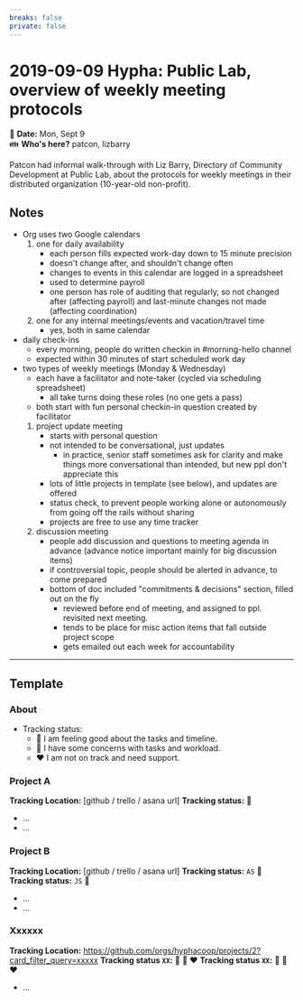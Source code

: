 ```yaml
---
breaks: false
private: false
---
```


# 2019-09-09 Hypha: Public Lab, overview of weekly meeting protocols

:date: **Date:** Mon, Sept 9  
:family: **Who's here?** patcon, lizbarry

Patcon had informal walk-through with Liz Barry, Directory of Community Development at Public Lab, about the protocols for weekly meetings in their distributed organization (10-year-old non-profit).

## Notes

- Org uses two Google calendars
    1. one for daily availability
        - each person fills expected work-day down to 15 minute precision
        - doesn't change after, and shouldn't change often
        - changes to events in this calendar are logged in a spreadsheet
        - used to determine payroll
        - one person has role of auditing that regularly, so not changed after (affecting payroll) and last-minute changes not made (affecting coordination)
    2. one for any internal meetings/events and vacation/travel time
        - yes, both in same calendar
- daily check-ins
    - every morning, people do written checkin in #morning-hello channel
    - expected within 30 minutes of start scheduled work day
- two types of weekly meetings (Monday & Wednesday)
    - each have a facilitator and note-taker (cycled via scheduling spreadsheet)
        - all take turns doing these roles (no one gets a pass)
    - both start with fun personal checkin-in question created by facilitator
    1. project update meeting
        - starts with personal question
        - not intended to be conversational, just updates
            - in practice, senior staff sometimes ask for clarity and make things more conversational than intended, but new ppl don't appreciate this
        - lots of little projects in template (see below), and updates are offered
        - status check, to prevent people working alone or autonomously from going off the rails without sharing
        - projects are free to use any time tracker
    2. discussion meeting
        - people add discussion and questions to meeting agenda in advance (advance notice important mainly for big discussion items)
        - if controversial topic, people should be alerted in advance, to come prepared
        - bottom of doc included "commitments & decisions" section, filled out on the fly
            - reviewed before end of meeting, and assigned to ppl. revisited next meeting.
            - tends to be place for misc action items that fall outside project scope
            - gets emailed out each week for accountability

---

## Template

### About

- Tracking status:
  - :green_heart: I am feeling good about the tasks and timeline.
  - :yellow_heart: I have some concerns with tasks and workload.
  - :heart: I am not on track and need support.


### Project A
**Tracking Location:** [github / trello / asana url]
**Tracking status:** :green_heart:
- ...
- ...

### Project B
**Tracking Location:** [github / trello / asana url]
**Tracking status:** `AS` :green_heart:
**Tracking status:** `JS` :yellow_heart:
- ...
- ...

### Xxxxxx
**Tracking Location:** https://github.com/orgs/hyphacoop/projects/2?card_filter_query=xxxxx
**Tracking status `XX`:** :green_heart: :yellow_heart: :heart: 
**Tracking status `XX`:** :green_heart: :yellow_heart: :heart: 
- ...
